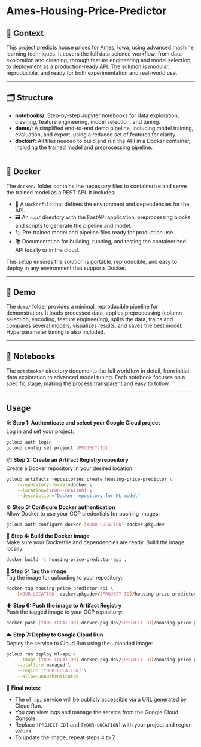 # Ames-Housing-Price-Predictor

## 🏡 Context

This project predicts house prices for Ames, Iowa, using advanced machine learning techniques. It covers the full data science workflow: from data exploration and cleaning, through feature engineering and model selection, to deployment as a production-ready API. The solution is modular, reproducible, and ready for both experimentation and real-world use.

---

## 🗂️ Structure

- **notebooks/**: Step-by-step Jupyter notebooks for data exploration, cleaning, feature engineering, model selection, and tuning.
- **demo/**: A simplified end-to-end demo pipeline, including model training, evaluation, and export, using a reduced set of features for clarity.
- **docker/**: All files needed to build and run the API in a Docker container, including the trained model and preprocessing pipeline.

---

## 🐳 Docker

The `docker/` folder contains the necessary files to containerize and serve the trained model as a REST API. It includes:

- 📄 A `Dockerfile` that defines the environment and dependencies for the API.
- 🗃️ An `app/` directory with the FastAPI application, preprocessing blocks, and scripts to generate the pipeline and model.
- 🏷️ Pre-trained model and pipeline files ready for production use.
- 📚 Documentation for building, running, and testing the containerized API locally or in the cloud.

This setup ensures the solution is portable, reproducible, and easy to deploy in any environment that supports Docker.

---

## 🧪 Demo

The `demo/` folder provides a minimal, reproducible pipeline for demonstration. It loads processed data, applies preprocessing (column selection, encoding, feature engineering), splits the data, trains and compares several models, visualizes results, and saves the best model. Hyperparameter tuning is also included.

---

## 📓 Notebooks

The `notebooks/` directory documents the full workflow in detail, from initial data exploration to advanced model tuning. Each notebook focuses on a specific stage, making the process transparent and easy to follow.

---

## Usage

🛠️ **Step 1: Authenticate and select your Google Cloud project**  
Log in and set your project:
```bash
gcloud auth login
gcloud config set project [PROJECT-ID]
```

📦 **Step 2: Create an Artifact Registry repository**  
Create a Docker repository in your desired location:
```bash
gcloud artifacts repositories create housing-price-predictor \
    --repository-format=docker \
    --location=[YOUR-LOCATION] \
    --description="Docker repository for ML model"
```

⚙️ **Step 3: Configure Docker authentication**  
Allow Docker to use your GCP credentials for pushing images:
```bash
gcloud auth configure-docker [YOUR-LOCATION]-docker.pkg.dev
```

🐳 **Step 4: Build the Docker image**  
Make sure your Dockerfile and dependencies are ready. Build the image locally:
```bash
docker build -t housing-price-predictor-api .
```

🧱 **Step 5: Tag the image**  
Tag the image for uploading to your repository:
```bash
docker tag housing-price-predictor-api \
    [YOUR-LOCATION]-docker.pkg.dev/[PROJECT-ID]/housing-price-predictor/housing-price-predictor-api
```

⬆️ **Step 6: Push the image to Artifact Registry**  
Push the tagged image to your GCP repository:
```bash
docker push [YOUR-LOCATION]-docker.pkg.dev/[PROJECT-ID]/housing-price-predictor/housing-price-predictor-api
```

☁️ **Step 7: Deploy to Google Cloud Run**  
Deploy the service to Cloud Run using the uploaded image:
```bash
gcloud run deploy ml-api \
    --image [YOUR-LOCATION]-docker.pkg.dev/[PROJECT-ID]/housing-price-predictor/housing-price-predictor-api \
    --platform managed \
    --region [YOUR-LOCATION] \
    --allow-unauthenticated
```

🔎 **Final notes:**
- The `ml-api` service will be publicly accessible via a URL generated by Cloud Run.
- You can view logs and manage the service from the Google Cloud Console.
- Replace `[PROJECT-ID]` and `[YOUR-LOCATION]` with your project and region values.
- To update the image, repeat steps 4 to 7.
